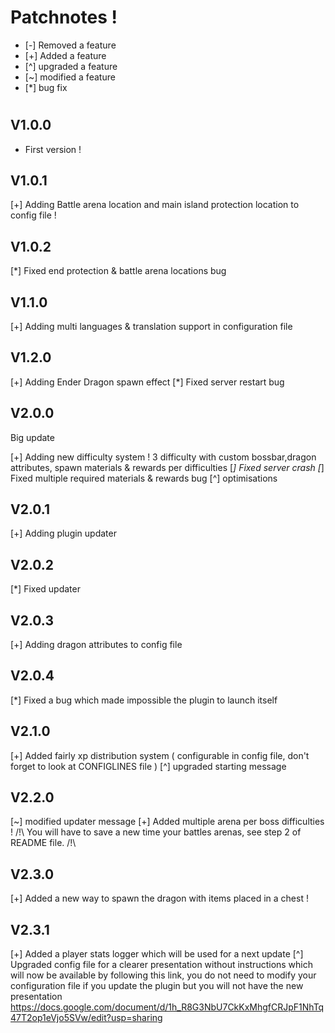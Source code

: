 # Patchnotes !

- [-] Removed a feature
- [+] Added a feature
- [^] upgraded a feature
- [~] modified a feature
- [*] bug fix
# 

## V1.0.0

- First version !

## V1.0.1

[+] Adding Battle arena location and main island protection location to config file !

## V1.0.2

[*] Fixed end protection & battle arena locations bug

## V1.1.0

[+] Adding multi languages & translation support in configuration file

## V1.2.0

[+] Adding Ender Dragon spawn effect
[*] Fixed server restart bug

## V2.0.0

Big update

[+] Adding new difficulty system ! 3 difficulty with custom bossbar,dragon attributes, spawn materials & rewards per difficulties
[*] Fixed server crash
[*] Fixed multiple required materials & rewards bug
[^] optimisations

## V2.0.1

[+] Adding plugin updater

## V2.0.2

[*] Fixed updater

## V2.0.3

[+] Adding dragon attributes to config file

## V2.0.4

[*] Fixed a bug which made impossible the plugin to launch itself

## V2.1.0

[+] Added fairly xp distribution system ( configurable in config file, don't forget to look at CONFIGLINES file )
[^] upgraded starting message

## V2.2.0

[~] modified updater message
[+] Added multiple arena per boss difficulties ! /!\ You will have to save a new time your battles arenas, see step 2 of README file. /!\

## V2.3.0

[+] Added a new way to spawn the dragon with items placed in a chest !

## V2.3.1

[+] Added a player stats logger which will be used for a next update
[^] Upgraded config file for a clearer presentation without instructions which will now be available by following this link, you do not need to modify your configuration file if you update the plugin but you will not have the new presentation
https://docs.google.com/document/d/1h_R8G3NbU7CkKxMhgfCRJpF1NhTq47T2op1eVjo5SVw/edit?usp=sharing